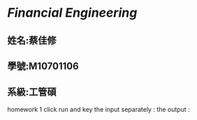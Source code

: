 # *Financial Engineering*
## 姓名:蔡佳修
## 學號:M10701106
## 系級:工管碩
homework 1
click run and key the input separately :
the output :
